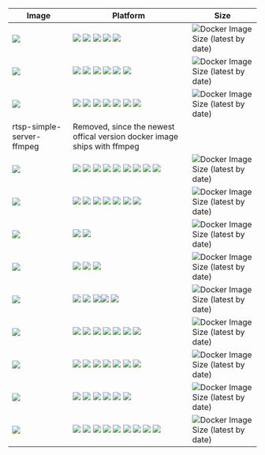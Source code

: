 | Image                                                        | Platform                                                     | Size                                                         |
| ------------------------------------------------------------ | ------------------------------------------------------------ | ------------------------------------------------------------ |
| [![](https://github.com/justin-himself/docker-autobuild/actions/workflows/wordpress-extended.yml/badge.svg)](https://github.com/justin-himself/docker-autobuild/tree/master/wordpress-extended) | ![](https://img.shields.io/badge/-x86_64-red) ![](https://img.shields.io/badge/-ARM_64-ff69b4) ![](https://img.shields.io/badge/-PowerPC_64_le-blueviolet) ![](https://img.shields.io/badge/-IBM_Z-blue) ![](https://img.shields.io/badge/-mips64le-lightgrey) | ![Docker Image Size (latest by date)](https://img.shields.io/docker/image-size/justinhimself/wordpress-extended/latest) |
| [![](https://github.com/justin-himself/docker-autobuild/actions/workflows/sftp.yml/badge.svg)](https://github.com/justin-himself/docker-autobuild/tree/master/sftp) | ![](https://img.shields.io/badge/-x86-9cf) ![](https://img.shields.io/badge/-x86_64-red) ![](https://img.shields.io/badge/-ARM_64-ff69b4) ![](https://img.shields.io/badge/-ARM_v7-yellow) ![](https://img.shields.io/badge/-PowerPC_64_le-blueviolet) ![](https://img.shields.io/badge/-IBM_Z-blue) | ![Docker Image Size (latest by date)](https://img.shields.io/docker/image-size/justinhimself/sftp/latest) |
| [![](https://github.com/justin-himself/docker-autobuild/actions/workflows/sspanel-uim.yml/badge.svg)](https://github.com/justin-himself/docker-autobuild/tree/master/sspanel-uim) | ![](https://img.shields.io/badge/-x86-9cf) ![](https://img.shields.io/badge/-x86_64-red) ![](https://img.shields.io/badge/-ARM_64-ff69b4) ![](https://img.shields.io/badge/-ARM_v7-yellow) ![](https://img.shields.io/badge/-ARM_v6-green) ![](https://img.shields.io/badge/-PowerPC_64_le-blueviolet) ![](https://img.shields.io/badge/-IBM_Z-blue) | ![Docker Image Size (latest by date)](https://img.shields.io/docker/image-size/justinhimself/sspanel-uim/latest) |
| rtsp-simple-server-ffmpeg                                    | Removed, since the newest offical version docker image ships with ffmpeg |                                                              |
| [![](https://github.com/justin-himself/docker-autobuild/actions/workflows/p910nd.yml/badge.svg)](https://github.com/justin-himself/docker-autobuild/tree/master/p910nd) | ![](https://img.shields.io/badge/-x86-9cf) ![](https://img.shields.io/badge/-x86_64-red) ![](https://img.shields.io/badge/-ARM_64-ff69b4) ![](https://img.shields.io/badge/-ARM_v7-yellow) ![](https://img.shields.io/badge/-ARM_v6-green) ![](https://img.shields.io/badge/-ARM_v5-yellowgreen) ![](https://img.shields.io/badge/-PowerPC_64_le-blueviolet) ![](https://img.shields.io/badge/-IBM_Z-blue) ![](https://img.shields.io/badge/-mips64le-lightgrey) | ![Docker Image Size (latest by date)](https://img.shields.io/docker/image-size/justinhimself/p910nd/latest) |
| [![](https://github.com/justin-himself/docker-autobuild/actions/workflows/tor-privoxy.yml/badge.svg)](https://github.com/justin-himself/docker-autobuild/tree/master/tor-privoxy) | ![](https://img.shields.io/badge/-x86-9cf) ![](https://img.shields.io/badge/-x86_64-red) ![](https://img.shields.io/badge/-ARM_64-ff69b4) ![](https://img.shields.io/badge/-ARM_v7-yellow) ![](https://img.shields.io/badge/-ARM_v6-green) ![](https://img.shields.io/badge/-PowerPC_64_le-blueviolet) ![](https://img.shields.io/badge/-IBM_Z-blue) | ![Docker Image Size (latest by date)](https://img.shields.io/docker/image-size/justinhimself/tor-privoxy/latest) |
| [![](https://github.com/justin-himself/docker-autobuild/actions/workflows/gephgui.yml/badge.svg)](https://github.com/justin-himself/docker-autobuild/tree/master/gephgui) | ![](https://img.shields.io/badge/-x86_64-red) ![](https://img.shields.io/badge/-ARM_64-ff69b4) | ![Docker Image Size (latest by date)](https://img.shields.io/docker/image-size/justinhimself/gephgui/latest) |
| [![](https://github.com/justin-himself/docker-autobuild/actions/workflows/geph4-client.yml/badge.svg)](https://github.com/justin-himself/docker-autobuild/tree/master/geph4-client) | ![](https://img.shields.io/badge/-x86-9cf) ![](https://img.shields.io/badge/-x86_64-red) ![](https://img.shields.io/badge/-ARM_64-ff69b4) | ![Docker Image Size (latest by date)](https://img.shields.io/docker/image-size/justinhimself/geph4-client/latest) |
| [![](https://github.com/justin-himself/docker-autobuild/actions/workflows/i2pplus.yml/badge.svg)](https://github.com/justin-himself/docker-autobuild/tree/master/i2pplus) | ![](https://img.shields.io/badge/-x86-9cf) ![](https://img.shields.io/badge/-x86_64-red) ![](https://img.shields.io/badge/-ARM_64-ff69b4)![](https://img.shields.io/badge/-ARM_v7-yellow) ![](https://img.shields.io/badge/-ARM_v6-green) | ![Docker Image Size (latest by date)](https://img.shields.io/docker/image-size/justinhimself/i2pplus/latest) |
| [![](https://github.com/justin-himself/docker-autobuild/actions/workflows/i2pd.yml/badge.svg)](https://github.com/justin-himself/docker-autobuild/tree/master/i2pd) | ![](https://img.shields.io/badge/-x86-9cf) ![](https://img.shields.io/badge/-x86_64-red) ![](https://img.shields.io/badge/-ARM_64-ff69b4) ![](https://img.shields.io/badge/-ARM_v7-yellow) ![](https://img.shields.io/badge/-ARM_v6-green) ![](https://img.shields.io/badge/-PowerPC_64_le-blueviolet) ![](https://img.shields.io/badge/-IBM_Z-blue) | ![Docker Image Size (latest by date)](https://img.shields.io/docker/image-size/justinhimself/i2pd/latest) |
| [![](https://github.com/justin-himself/docker-autobuild/actions/workflows/i2pd-tools.yml/badge.svg)](https://github.com/justin-himself/docker-autobuild/tree/master/i2pd-tools) | ![](https://img.shields.io/badge/-x86-9cf) ![](https://img.shields.io/badge/-x86_64-red) ![](https://img.shields.io/badge/-ARM_64-ff69b4) ![](https://img.shields.io/badge/-ARM_v7-yellow) ![](https://img.shields.io/badge/-ARM_v6-green) ![](https://img.shields.io/badge/-PowerPC_64_le-blueviolet) ![](https://img.shields.io/badge/-IBM_Z-blue) | ![Docker Image Size (latest by date)](https://img.shields.io/docker/image-size/justinhimself/i2pd-tools/latest) |
| [![](https://github.com/justin-himself/docker-autobuild/actions/workflows/i2p-subdomain-registry.yml/badge.svg)](https://github.com/justin-himself/docker-autobuild/tree/master/i2p-subdomain-registry) | ![](https://img.shields.io/badge/-x86_64-red) ![](https://img.shields.io/badge/-ARM_64-ff69b4) ![](https://img.shields.io/badge/-ARM_v7-yellow) ![](https://img.shields.io/badge/-ARM_v6-green) ![](https://img.shields.io/badge/-PowerPC_64_le-blueviolet) ![](https://img.shields.io/badge/-IBM_Z-blue) | ![Docker Image Size (latest by date)](https://img.shields.io/docker/image-size/justinhimself/i2p-subdomain-registry/latest) |
| [![](https://github.com/justin-himself/docker-autobuild/actions/workflows/lookbusy.yml/badge.svg)](https://github.com/justin-himself/docker-autobuild/tree/master/lookbusy) | ![](https://img.shields.io/badge/-x86-9cf) ![](https://img.shields.io/badge/-x86_64-red) ![](https://img.shields.io/badge/-ARM_64-ff69b4) ![](https://img.shields.io/badge/-ARM_v7-yellow) ![](https://img.shields.io/badge/-ARM_v6-green) ![](https://img.shields.io/badge/-ARM_v5-yellowgreen) ![](https://img.shields.io/badge/-PowerPC_64_le-blueviolet) ![](https://img.shields.io/badge/-IBM_Z-blue) ![](https://img.shields.io/badge/-mips64le-lightgrey) | ![Docker Image Size (latest by date)](https://img.shields.io/docker/image-size/justinhimself/lookbusy/latest) |